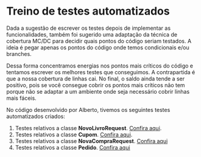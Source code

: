 # Treino de testes automatizados

<div class="ql-editor" data-gramm="false" contenteditable="true">

Dada a sugestão de escrever os testes depois de implementar as funcionalidades, também foi sugerido uma adaptação da técnica de cobertura MC/DC para decidir quais pontos do código seriam testados. A ideia é pegar apenas os pontos do código onde temos condicionais e/ou branches.

Dessa forma concentramos energias nos pontos mais críticos do código e tentamos escrever os melhores testes que conseguimos. A contrapartida é que a nossa cobertura de linhas cai. No final, o saldo ainda tende a ser positivo, pois se você consegue cobrir os pontos mais críticos não tem porque não se adaptar a um ambiente onde seja necessário cobrir linhas mais fáceis.

No código desenvolvido por Alberto, tivemos os seguintes testes automatizados criados:

1.  Testes relativos a classe **NovoLivroRequest**. [Confira aqui](https://drive.google.com/file/d/1owVMSScq7xb6MKbt9oFJ4mysHBLR5XZ8/view?usp=sharing).
2.  Testes relativos a classe **Cupom**. [Confira aqui](https://drive.google.com/file/d/1DBHP_-ZwMi_g6PaHuEqcnZ0obTiMfUyG/view?usp=sharing).
3.  Testes relativos a classe **NovaCompraRequest**. [Confira aqui](https://drive.google.com/file/d/1ksCNelWVO-6hvw2oyhldVzDo64juHSCg/view?usp=sharing)
4.  Testes relativos a classe **Pedido**. [Confira aqui](https://drive.google.com/file/d/1dMnd5woygfSgw8agTkdoIDhS_jE0Y1Sb/view?usp=sharing)